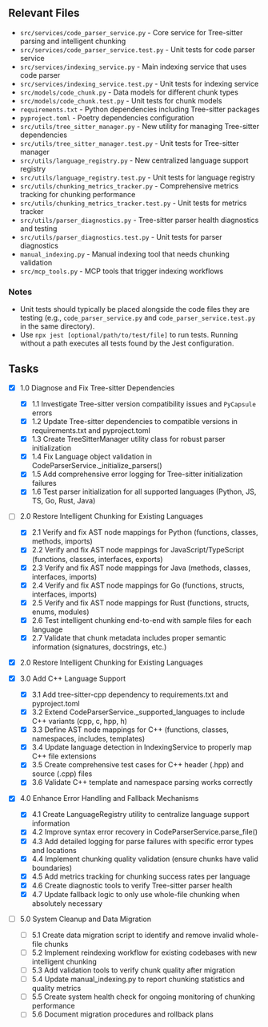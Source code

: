 ## Relevant Files

- `src/services/code_parser_service.py` - Core service for Tree-sitter parsing and intelligent chunking
- `src/services/code_parser_service.test.py` - Unit tests for code parser service
- `src/services/indexing_service.py` - Main indexing service that uses code parser
- `src/services/indexing_service.test.py` - Unit tests for indexing service  
- `src/models/code_chunk.py` - Data models for different chunk types
- `src/models/code_chunk.test.py` - Unit tests for chunk models
- `requirements.txt` - Python dependencies including Tree-sitter packages
- `pyproject.toml` - Poetry dependencies configuration
- `src/utils/tree_sitter_manager.py` - New utility for managing Tree-sitter dependencies
- `src/utils/tree_sitter_manager.test.py` - Unit tests for Tree-sitter manager
- `src/utils/language_registry.py` - New centralized language support registry
- `src/utils/language_registry.test.py` - Unit tests for language registry
- `src/utils/chunking_metrics_tracker.py` - Comprehensive metrics tracking for chunking performance
- `src/utils/chunking_metrics_tracker.test.py` - Unit tests for metrics tracker
- `src/utils/parser_diagnostics.py` - Tree-sitter parser health diagnostics and testing
- `src/utils/parser_diagnostics.test.py` - Unit tests for parser diagnostics
- `manual_indexing.py` - Manual indexing tool that needs chunking validation
- `src/mcp_tools.py` - MCP tools that trigger indexing workflows

### Notes

- Unit tests should typically be placed alongside the code files they are testing (e.g., `code_parser_service.py` and `code_parser_service.test.py` in the same directory).
- Use `npx jest [optional/path/to/test/file]` to run tests. Running without a path executes all tests found by the Jest configuration.

## Tasks

- [x] 1.0 Diagnose and Fix Tree-sitter Dependencies
  - [x] 1.1 Investigate Tree-sitter version compatibility issues and `PyCapsule` errors
  - [x] 1.2 Update Tree-sitter dependencies to compatible versions in requirements.txt and pyproject.toml
  - [x] 1.3 Create TreeSitterManager utility class for robust parser initialization
  - [x] 1.4 Fix Language object validation in CodeParserService._initialize_parsers()
  - [x] 1.5 Add comprehensive error logging for Tree-sitter initialization failures
  - [x] 1.6 Test parser initialization for all supported languages (Python, JS, TS, Go, Rust, Java)

- [ ] 2.0 Restore Intelligent Chunking for Existing Languages
  - [x] 2.1 Verify and fix AST node mappings for Python (functions, classes, methods, imports)
  - [x] 2.2 Verify and fix AST node mappings for JavaScript/TypeScript (functions, classes, interfaces, exports)
  - [x] 2.3 Verify and fix AST node mappings for Java (methods, classes, interfaces, imports)
  - [x] 2.4 Verify and fix AST node mappings for Go (functions, structs, interfaces, imports)
  - [x] 2.5 Verify and fix AST node mappings for Rust (functions, structs, enums, modules)
  - [x] 2.6 Test intelligent chunking end-to-end with sample files for each language
  - [x] 2.7 Validate that chunk metadata includes proper semantic information (signatures, docstrings, etc.)

- [x] 2.0 Restore Intelligent Chunking for Existing Languages

- [x] 3.0 Add C++ Language Support
  - [x] 3.1 Add tree-sitter-cpp dependency to requirements.txt and pyproject.toml
  - [x] 3.2 Extend CodeParserService._supported_languages to include C++ variants (cpp, c, hpp, h)
  - [x] 3.3 Define AST node mappings for C++ (functions, classes, namespaces, includes, templates)
  - [x] 3.4 Update language detection in IndexingService to properly map C++ file extensions
  - [x] 3.5 Create comprehensive test cases for C++ header (.hpp) and source (.cpp) files
  - [x] 3.6 Validate C++ template and namespace parsing works correctly

- [x] 4.0 Enhance Error Handling and Fallback Mechanisms
  - [x] 4.1 Create LanguageRegistry utility to centralize language support information
  - [x] 4.2 Improve syntax error recovery in CodeParserService.parse_file()
  - [x] 4.3 Add detailed logging for parse failures with specific error types and locations
  - [x] 4.4 Implement chunking quality validation (ensure chunks have valid boundaries)
  - [x] 4.5 Add metrics tracking for chunking success rates per language
  - [x] 4.6 Create diagnostic tools to verify Tree-sitter parser health
  - [x] 4.7 Update fallback logic to only use whole-file chunking when absolutely necessary

- [ ] 5.0 System Cleanup and Data Migration
  - [ ] 5.1 Create data migration script to identify and remove invalid whole-file chunks
  - [ ] 5.2 Implement reindexing workflow for existing codebases with new intelligent chunking
  - [ ] 5.3 Add validation tools to verify chunk quality after migration
  - [ ] 5.4 Update manual_indexing.py to report chunking statistics and quality metrics
  - [ ] 5.5 Create system health check for ongoing monitoring of chunking performance
  - [ ] 5.6 Document migration procedures and rollback plans